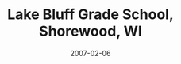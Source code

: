 ---
title: "Lake Bluff Grade School, Shorewood, WI"
project_id: 
date: 2007-02-06
conference_id: ""
presenters:
   - peter_bandettini
summary: "<p>Lake Bluff Grade School, Shorewood, WI</p>"
file: /assets/presentations/T201.ppt
filename: T201.ppt
layout: presentation
---
